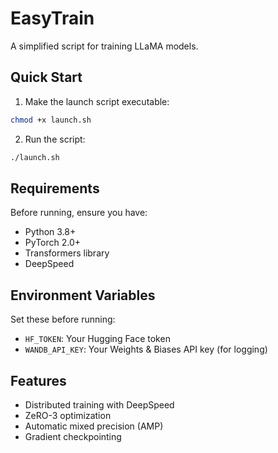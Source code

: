 # EasyTrain

A simplified script for training LLaMA models.

## Quick Start

1. Make the launch script executable:

```bash
chmod +x launch.sh
```

2. Run the script:

```bash
./launch.sh
```



## Requirements

Before running, ensure you have:
- Python 3.8+
- PyTorch 2.0+
- Transformers library
- DeepSpeed

## Environment Variables

Set these before running:
- `HF_TOKEN`: Your Hugging Face token
- `WANDB_API_KEY`: Your Weights & Biases API key (for logging)

## Features

- Distributed training with DeepSpeed
- ZeRO-3 optimization
- Automatic mixed precision (AMP)
- Gradient checkpointing